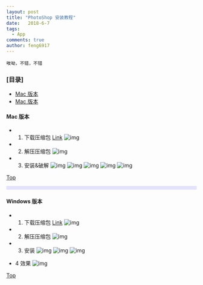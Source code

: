 ```yaml
---
layout: post
title: "PhotoShop 安装教程"
date:   2018-6-7
tags: 
  - App
comments: true
author: feng6917
---
```


`唉呦，不错，不错`

<!-- more -->

### [目录]

- [Mac 版本](#mac-版本)
- [Mac 版本](#windows-版本)

#### Mac 版本

- 1. 下载压缩包
      [Link](https://pan.baidu.com/s/1_HBBavN_8GMHAiRG9nYBsw?pwd=187e)
      ![img](../images/2018-6-7/1.jpg)
- 2. 解压压缩包
      ![img](../images/2018-6-7/2.jpg)
- 3. 安装&破解
     ![img](../images/2018-6-7/3.jpg)
     ![img](../images/2018-6-7/4.jpg)
     ![img](../images/2018-6-7/5.jpg)
     ![img](../images/2018-6-7/6.jpg)
     ![img](../images/2018-6-7/7.jpg)

[Top](#目录)

<hr style="background-color: blue;border: none;height: 10px;opacity: .1;width: 100%" />

#### Windows 版本

- 1. 下载压缩包
      [Link](https://pan.baidu.com/s/1PXGf7Pf863xTOtSUj_PmXg?pwd=dxcu)
      ![img](../images/2018-6-16/1.png)
- 2. 解压压缩包
      ![img](../images/2018-6-16/2.png)
- 3. 安装
     ![img](../images/2018-6-16/3.png)
     ![img](../images/2018-6-16/4.png)
     ![img](../images/2018-6-16/5.png)

- 4 效果
    ![img](../images/2018-6-16/6.png)

[Top](#目录)
